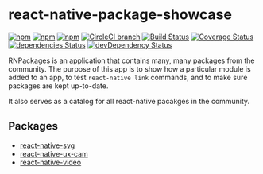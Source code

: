 # react-native-package-showcase

[![npm](https://img.shields.io/npm/v/react-native-package-showcase.svg)](https://www.npmjs.com/package/react-native-package-showcase)
[![npm](https://img.shields.io/npm/dt/react-native-package-showcase.svg)](https://www.npmjs.com/package/react-native-package-showcase)
[![npm](https://img.shields.io/npm/l/react-native-package-showcase.svg)](https://github.com/negativetwelve/react-native-package-showcase/blob/master/LICENSE)
[![CircleCI branch](https://img.shields.io/circleci/project/github/negativetwelve/react-native-package-showcase/master.svg)](https://circleci.com/gh/negativetwelve/react-native-package-showcase)
[![Build Status](https://travis-ci.org/negativetwelve/react-native-package-showcase.svg?branch=master)](https://travis-ci.org/negativetwelve/react-native-package-showcase)
[![Coverage Status](https://coveralls.io/repos/github/negativetwelve/react-native-package-showcase/badge.svg?branch=master)](https://coveralls.io/github/negativetwelve/react-native-package-showcase?branch=master)
[![dependencies Status](https://david-dm.org/negativetwelve/react-native-package-showcase/master/status.svg)](https://david-dm.org/negativetwelve/react-native-package-showcase/master)
[![devDependency Status](https://david-dm.org/negativetwelve/react-native-package-showcase/master/dev-status.svg)](https://david-dm.org/negativetwelve/react-native-package-showcase/master#info=devDependencies)

RNPackages is an application that contains many, many packages from the community. The purpose of this app is to show how a particular module is added to an app, to test `react-native link` commands, and to make sure packages are kept up-to-date.

It also serves as a catalog for all react-native pacakges in the community.

## Packages

* [react-native-svg](https://github.com/react-native-community/react-native-svg)
* [react-native-ux-cam](https://github.com/negativetwelve/react-native-ux-cam)
* [react-native-video](https://github.com/react-native-community/react-native-video)
